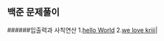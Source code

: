 ## 백준 문제풀이

######입출력과 사칙연산
1.[hello World](https://github.com/uuuugi/beakjoon/blob/master/src/Hello%20World.c)
2.[we love kriii](https://github.com/uuuugi/beakjoon/blob/master/src/We%20love%20kriii.c)|
